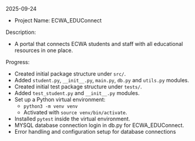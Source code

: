 2025-09-24

- Project Name: ECWA_EDUConnect

Description:

- A portal that connects ECWA students and staff with all educational resources in one place.

Progress:

- Created initial package structure under `src/`.
- Added `student.py`, `__init__.py`, `main.py`, `db.py` and `utils.py` modules.
- Created initial test package structure under `tests/`.
- Added `test_student.py` and `__init__.py` modules.
- Set up a Python virtual environment:
  - `python3 -m venv venv`
  - Activated with `source venv/bin/activate`.
- Installed `pytest` inside the virtual environment.
- MYSQL database connection login in db.py for ECWA_EDUConnect.
- Error handling and configuration setup for database connections
